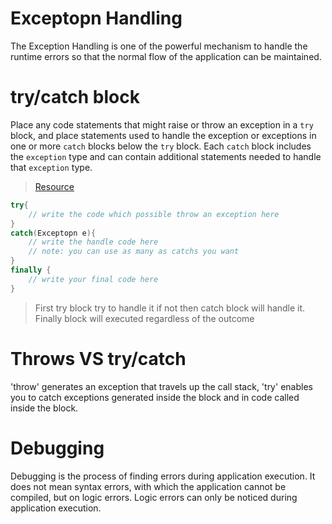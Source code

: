 
# Exceptopn Handling
The Exception Handling is one of the powerful mechanism to handle the runtime errors so that the normal flow of the application can be maintained.

# try/catch block
Place any code statements that might raise or throw an exception in a ```try``` block, and place statements used to handle the exception or exceptions in one or more ```catch``` blocks below the ```try``` block. Each ```catch``` block includes the ```exception``` type and can contain additional statements needed to handle that ```exception``` type.

>[Resource](https://docs.microsoft.com/en-us/dotnet/standard/exceptions/how-to-use-the-try-catch-block-to-catch-exceptions)

```c#
try{
    // write the code which possible throw an exception here
}
catch(Exceptopn e){
    // write the handle code here
    // note: you can use as many as catchs you want
}
finally {
    // write your final code here
}
```
> First try block try to handle it if not then catch block will handle it. Finally block will executed regardless of the outcome

# Throws VS try/catch

'throw' generates an exception that travels up the call stack, 'try' enables you to catch exceptions generated inside the block and in code called inside the block.

# Debugging
Debugging is the process of finding errors during application execution. It does not mean syntax errors, with which the application cannot be compiled, but on logic errors. Logic errors can only be noticed during application execution.